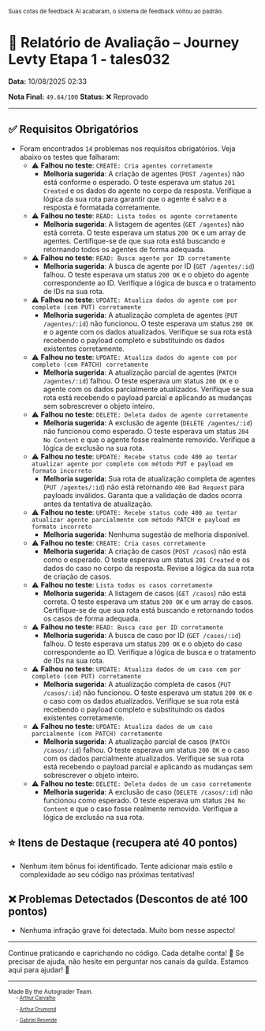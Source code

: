 <sup>Suas cotas de feedback AI acabaram, o sistema de feedback voltou ao padrão.</sup>

# 🧪 Relatório de Avaliação – Journey Levty Etapa 1 - tales032

**Data:** 10/08/2025 02:33

**Nota Final:** `49.64/100`
**Status:** ❌ Reprovado

---
## ✅ Requisitos Obrigatórios
- Foram encontrados `14` problemas nos requisitos obrigatórios. Veja abaixo os testes que falharam:
  - ⚠️ **Falhou no teste**: `CREATE: Cria agentes corretamente`
    - **Melhoria sugerida**: A criação de agentes (`POST /agentes`) não está conforme o esperado. O teste esperava um status `201 Created` e os dados do agente no corpo da resposta. Verifique a lógica da sua rota para garantir que o agente é salvo e a resposta é formatada corretamente.
  - ⚠️ **Falhou no teste**: `READ: Lista todos os agente corretamente`
    - **Melhoria sugerida**: A listagem de agentes (`GET /agentes`) não está correta. O teste esperava um status `200 OK` e um array de agentes. Certifique-se de que sua rota está buscando e retornando todos os agentes de forma adequada.
  - ⚠️ **Falhou no teste**: `READ: Busca agente por ID corretamente`
    - **Melhoria sugerida**: A busca de agente por ID (`GET /agentes/:id`) falhou. O teste esperava um status `200 OK` e o objeto do agente correspondente ao ID. Verifique a lógica de busca e o tratamento de IDs na sua rota.
  - ⚠️ **Falhou no teste**: `UPDATE: Atualiza dados do agente com por completo (com PUT) corretamente`
    - **Melhoria sugerida**: A atualização completa de agentes (`PUT /agentes/:id`) não funcionou. O teste esperava um status `200 OK` e o agente com os dados atualizados. Verifique se sua rota está recebendo o payload completo e substituindo os dados existentes corretamente.
  - ⚠️ **Falhou no teste**: `UPDATE: Atualiza dados do agente com por completo (com PATCH) corretamente`
    - **Melhoria sugerida**: A atualização parcial de agentes (`PATCH /agentes/:id`) falhou. O teste esperava um status `200 OK` e o agente com os dados parcialmente atualizados. Verifique se sua rota está recebendo o payload parcial e aplicando as mudanças sem sobrescrever o objeto inteiro.
  - ⚠️ **Falhou no teste**: `DELETE: Deleta dados de agente corretamente`
    - **Melhoria sugerida**: A exclusão de agente (`DELETE /agentes/:id`) não funcionou como esperado. O teste esperava um status `204 No Content` e que o agente fosse realmente removido. Verifique a lógica de exclusão na sua rota.
  - ⚠️ **Falhou no teste**: `UPDATE: Recebe status code 400 ao tentar atualizar agente por completo com método PUT e payload em formato incorreto`
    - **Melhoria sugerida**: Sua rota de atualização completa de agentes (`PUT /agentes/:id`) não está retornando `400 Bad Request` para payloads inválidos. Garanta que a validação de dados ocorra antes da tentativa de atualização.
  - ⚠️ **Falhou no teste**: `UPDATE: Recebe status code 400 ao tentar atualizar agente parcialmente com método PATCH e payload em formato incorreto`
    - **Melhoria sugerida**: Nenhuma sugestão de melhoria disponível.
  - ⚠️ **Falhou no teste**: `CREATE: Cria casos corretamente`
    - **Melhoria sugerida**: A criação de casos (`POST /casos`) não está como o esperado. O teste esperava um status `201 Created` e os dados do caso no corpo da resposta. Revise a lógica da sua rota de criação de casos.
  - ⚠️ **Falhou no teste**: `Lista todos os casos corretamente`
    - **Melhoria sugerida**: A listagem de casos (`GET /casos`) não está correta. O teste esperava um status `200 OK` e um array de casos. Certifique-se de que sua rota está buscando e retornando todos os casos de forma adequada.
  - ⚠️ **Falhou no teste**: `READ: Busca caso por ID corretamente`
    - **Melhoria sugerida**: A busca de caso por ID (`GET /casos/:id`) falhou. O teste esperava um status `200 OK` e o objeto do caso correspondente ao ID. Verifique a lógica de busca e o tratamento de IDs na sua rota.
  - ⚠️ **Falhou no teste**: `UPDATE: Atualiza dados de um caso com por completo (com PUT) corretamente`
    - **Melhoria sugerida**: A atualização completa de casos (`PUT /casos/:id`) não funcionou. O teste esperava um status `200 OK` e o caso com os dados atualizados. Verifique se sua rota está recebendo o payload completo e substituindo os dados existentes corretamente.
  - ⚠️ **Falhou no teste**: `UPDATE: Atualiza dados de um caso parcialmente (com PATCH) corretamente`
    - **Melhoria sugerida**: A atualização parcial de casos (`PATCH /casos/:id`) falhou. O teste esperava um status `200 OK` e o caso com os dados parcialmente atualizados. Verifique se sua rota está recebendo o payload parcial e aplicando as mudanças sem sobrescrever o objeto inteiro.
  - ⚠️ **Falhou no teste**: `DELETE: Deleta dados de um caso corretamente`
    - **Melhoria sugerida**: A exclusão de caso (`DELETE /casos/:id`) não funcionou como esperado. O teste esperava um status `204 No Content` e que o caso fosse realmente removido. Verifique a lógica de exclusão na sua rota.

## ⭐ Itens de Destaque (recupera até 40 pontos)
- Nenhum item bônus foi identificado. Tente adicionar mais estilo e complexidade ao seu código nas próximas tentativas!

## ❌ Problemas Detectados (Descontos de até 100 pontos)
- Nenhuma infração grave foi detectada. Muito bom nesse aspecto!

---
Continue praticando e caprichando no código. Cada detalhe conta! 💪
Se precisar de ajuda, não hesite em perguntar nos canais da guilda. Estamos aqui para ajudar! 🤝

---
<sup>Made By the Autograder Team.</sup><br>&nbsp;&nbsp;&nbsp;&nbsp;<sup><sup>- [Arthur Carvalho](https://github.com/ArthurCRodrigues)</sup></sup><br>&nbsp;&nbsp;&nbsp;&nbsp;<sup><sup>- [Arthur Drumond](https://github.com/drumondpucminas)</sup></sup><br>&nbsp;&nbsp;&nbsp;&nbsp;<sup><sup>- [Gabriel Resende](https://github.com/gnvr29)</sup></sup>